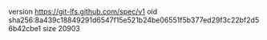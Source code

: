 version https://git-lfs.github.com/spec/v1
oid sha256:8a439c18849291d6547f15e521b24be06551f5b377ed29f3c22bf2d56b42cbe1
size 20903
